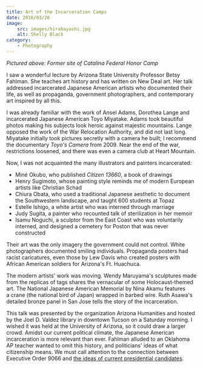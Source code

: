 ```yaml
---
title: Art of the Incarceration Camps
date: 2016/03/26
image:
    src: images/hirabayashi.jpg
    alt: Shelly Black
category:
    - Photography
---
```


_Pictured above: Former site of Catalina Federal Honor Camp_

I saw a wonderful lecture by Arizona State University Professor Betsy Fahlman. She teaches art history and has written on New Deal art. Her talk addressed incarcerated Japanese American artists who documented their life, as well as propaganda, government photographers, and contemporary art inspired by all this.

I was already familiar with the work of Ansel Adams, Dorothea Lange and incarcerated Japanese American Toyo Miyatake. Adams took beautiful photos making his subjects look heroic against majestic mountains. Lange opposed the work of the War Relocation Authority, and did not last long. Miyatake initially took pictures secretly with a camera he built; I recommend the documentary _Toyo's Camera_ from 2009. Near the end of the war, restrictions loosened, and there was even a camera club at Heart Mountain.

Now, I was not acquainted the many illustrators and painters incarcerated:

-   Miné Okubo, who published _Citizen 13660_, a book of drawings
-   Henry Sugimoto, whose painting style reminds me of modern European artists like Christian Schad
-   Chiura Obata, who used a traditional Japanese aesthetic to document the Southwestern landscape, and taught 600 students at Topaz
-   Estelle Ishigo, a white artist who was interned through marriage
-   Judy Sugita, a painter who recounted talk of sterilization in her memoir
-   Isamu Noguchi, a sculptor from the East Coast who was voluntarily interned, and designed a cemetery for Poston that was never constructed

Their art was the only imagery the government could not control. White photographers documented smiling individuals. Propaganda posters had racist caricatures, even those by Lew Davis who created posters with African American soldiers for Arizona's Ft. Huachuca.

The modern artists' work was moving. Wendy Maruyama's sculptures made from the replicas of tags shares the vernacular of some Holocaust-themed art. The National Japanese American Memorial by Nina Akamu features a crane (the national bird of Japan) wrapped in barbed wire. Ruth Asawa's detailed bronze panel in San Jose tells the story of the incarceration.

This talk was presented by the organization Arizona Humanities and hosted by the Joel D. Valdez library in downtown Tucson on a Saturday morning. I wished it was held at the University of Arizona, so it could draw a larger crowd. Amidst our current political climate, the Japanese American incarceration is more relevant than ever. Fahlman alluded to an Oklahoma AP teacher wanted to omit this history, and politicians' ideas of what citizenship means. We must call attention to the connection between Executive Order 9066 and [the ideas of current presidential candidates](http://thehill.com/blogs/floor-action/house/274067-dem-compares-cruz-call-for-patrolling-muslim-neighborhoods-to).
